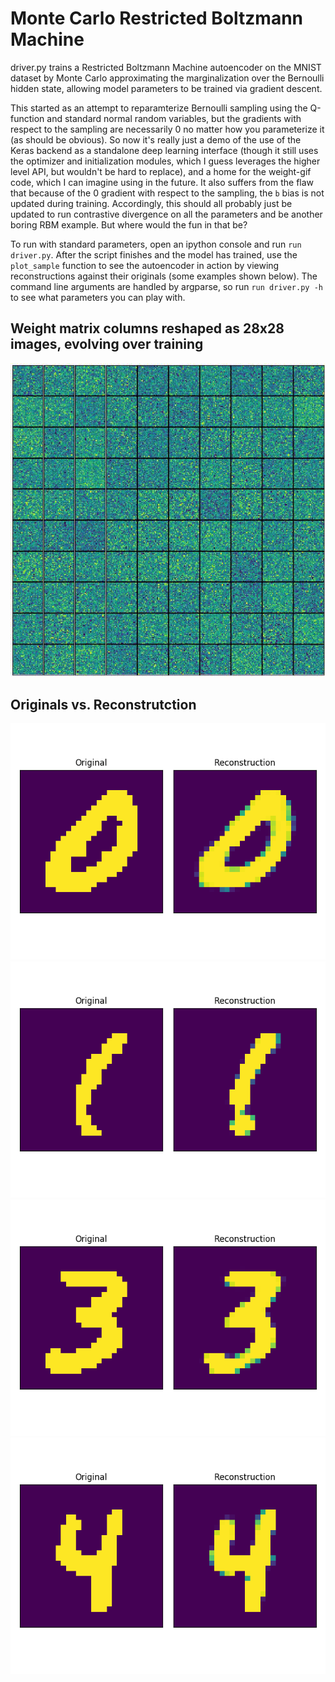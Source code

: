# Monte Carlo Restricted Boltzmann Machine

driver.py trains a Restricted Boltzmann Machine autoencoder on the MNIST dataset by Monte Carlo approximating the marginalization over the Bernoulli hidden state, allowing model parameters to be trained via gradient descent.

This started as an attempt to reparamterize Bernoulli sampling using the Q-function and standard normal random variables, but the gradients with respect to the sampling are necessarily 0 no matter how you parameterize it (as should be obvious). So now it's really just a demo of the use of the Keras backend as a standalone deep learning interface (though it still uses the optimizer and initialization modules, which I guess leverages the higher level API, but wouldn't be hard to replace), and a home for the weight-gif code, which I can imagine using in the future. It also suffers from the flaw that because of the 0 gradient with respect to the sampling, the `b` bias is not updated during training.  Accordingly, this should all probably just be updated to run contrastive divergence on all the parameters and be another boring RBM example. But where would the fun in that be?

To run with standard parameters, open an ipython console and run `run driver.py`. After the script finishes and the model has trained, use the `plot_sample` function to see the autoencoder in action by viewing reconstructions against their originals (some examples shown below). The command line arguments are handled by argparse, so run `run driver.py -h` to see what parameters you can play with.

## Weight matrix columns reshaped as 28x28 images, evolving over training
<img src='imgs/weights.gif'></img>

## Originals vs. Reconstrutction
<img src='imgs/0.png'></img>
<img src='imgs/1.png'></img>
<img src='imgs/3.png'></img>
<img src='imgs/4.png'></img>